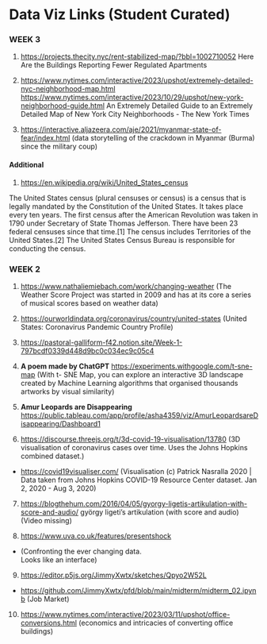 # Data Viz Links (Student Curated)

### WEEK 3
1. https://projects.thecity.nyc/rent-stabilized-map/?bbl=1002710052
Here Are the Buildings Reporting Fewer Regulated Apartments

2. https://www.nytimes.com/interactive/2023/upshot/extremely-detailed-nyc-neighborhood-map.html
https://www.nytimes.com/interactive/2023/10/29/upshot/new-york-neighborhood-guide.html
An Extremely Detailed Guide to an Extremely Detailed Map of New York City Neighborhoods - The New York Times

3. https://interactive.aljazeera.com/aje/2021/myanmar-state-of-fear/index.html (data storytelling of the crackdown in Myanmar (Burma) since the military coup)


#### Additional
1. https://en.wikipedia.org/wiki/United_States_census

The United States census (plural censuses or census) is a census that is legally mandated by the Constitution of the United States. It takes place every ten years. The first census after the American Revolution was taken in 1790 under Secretary of State Thomas Jefferson. There have been 23 federal censuses since that time.[1] The census includes Territories of the United States.[2] The United States Census Bureau is responsible for conducting the census.

### WEEK 2
1. https://www.nathaliemiebach.com/work/changing-weather (The Weather Score Project was started in 2009 and has at its  core a series of musical scores  based on weather data)

2. https://ourworldindata.org/coronavirus/country/united-states (United States: Coronavirus Pandemic Country Profile)

3. https://pastoral-galliform-f42.notion.site/Week-1-797bcdf0339d448d9bc0c034ec9c05c4

4. **A poem made by ChatGPT**
https://experiments.withgoogle.com/t-sne-map
(With t- SNE Map, you can explore an interactive 3D landscape created by Machine Learning algorithms that organised thousands artworks by visual similarity)

5. **Amur Leopards are Disappearing**
https://public.tableau.com/app/profile/asha4359/viz/AmurLeopardsareDisappearing/Dashboard1

6. https://discourse.threejs.org/t/3d-covid-19-visualisation/13780
(3D visualisation of coronavirus cases over time. Uses the Johns Hopkins combined dataset.)
- https://covid19visualiser.com/
(Visualisation (c) Patrick Nasralla 2020 | Data taken from Johns Hopkins COVID-19 Resource Center dataset.
Jan 2, 2020 - Aug 3, 2020)

7. https://blogthehum.com/2016/04/05/gyorgy-ligetis-artikulation-with-score-and-audio/
györgy ligeti’s artikulation (with score and audio)
(Video missing)

8. https://www.uva.co.uk/features/presentshock 

- (Confronting the ever changing data.  
Looks like an interface)

9. https://editor.p5js.org/JimmyXwtx/sketches/Qpyo2W52L
- https://github.com/JimmyXwtx/pfd/blob/main/midterm/midterm_02.ipynb
(Job Market)
10. https://www.nytimes.com/interactive/2023/03/11/upshot/office-conversions.html (economics and intricacies of converting office buildings)

